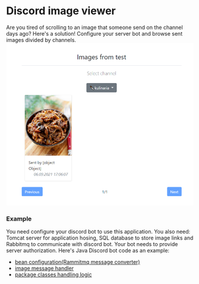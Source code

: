 # Discord image viewer
Are you tired of scrolling to an image that someone send on the channel days ago? Here's a solution! Configure your server bot and browse sent images divided by channels.
![MainPage](img/page.png)
### Example
You need configure your discord bot to use this application. You also need: Tomcat server for application hosing, SQL database to store image links and Rabbitmq to communicate with discord bot. Your bot needs to provide server authorization.
Here's Java Discord bot code as an example:
- [bean configuration(Rammitmq message converter)](https://github.com/Haseoo/maymer-the-discord-bot/blob/master/src/main/java/va/com/szkal/maymer/configuration/BeanConfiguration.java)
- [image message handler](https://github.com/Haseoo/maymer-the-discord-bot/blob/master/src/main/java/va/com/szkal/maymer/listeners/MaymerImagesListener.java)
- [package classes handling logic](https://github.com/Haseoo/maymer-the-discord-bot/tree/master/src/main/java/va/com/szkal/maymer/images)

